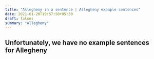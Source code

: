 ```yaml
---
title: "Allegheny in a sentence | Allegheny example sentences"
date: 2021-01-20T19:57:50+05:30
draft: falses
summary: "Allegheny"
---
```

## Unfortunately, we have no example sentences for Allegheny                 
